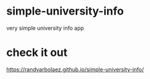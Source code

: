 # simple-university-info
very simple university info app
# check it out
https://randyarbolaez.github.io/simple-university-info/
